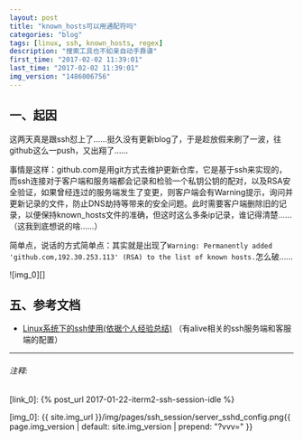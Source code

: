 ```yaml
---
layout: post
title: "known_hosts可以用通配符吗"
categories: "blog"
tags: [linux, ssh, known_hosts, regex]
description: "搜索工具也不如亲自动手靠谱"
first_time: "2017-02-02 11:39:01"
last_time: "2017-02-02 11:39:01"
img_version: "1486006756"
---
```


## 一、起因

这两天真是跟ssh怼上了……挺久没有更新blog了，于是趁放假来刷了一波，往github这么一push，又出翔了……

事情是这样：github.com是用git方式去维护更新仓库，它是基于ssh来实现的，而ssh连接对于客户端和服务端都会记录和检验一个私钥公钥的配对，以及RSA安全验证，如果曾经连过的服务端发生了变更，则客户端会有Warning提示，询问并更新记录的文件，防止DNS劫持等带来的安全问题。此时需要客户端删除旧的记录，以便保持known_hosts文件的准确，但这时这么多条ip记录，谁记得清楚……（这我到底想说的啥……）

简单点，说话的方式简单点：其实就是出现了`Warning: Permanently added 'github.com,192.30.253.113' (RSA) to the list of known hosts.`怎么破……

![img_0][]

## 五、参考文档

* [Linux系统下的ssh使用(依据个人经验总结)](http://www.cnblogs.com/kevingrace/p/6110842.html) （有alive相关的ssh服务端和客服端的配置）

---

###### 注释:
[^note_0]: <http://www.cnblogs.com/whatlonelytear/p/5532433.html>

[link_0]: {% post_url 2017-01-22-iterm2-ssh-session-idle %}

[img_0]: {{ site.img_url }}/img/pages/ssh_session/server_sshd_config.png{{ page.img_version | default: site.img_version | prepend: "?vvv=" }}

